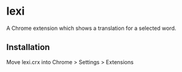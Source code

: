 lexi
====

A Chrome extension which shows a translation for a selected word.

## Installation

Move lexi.crx into Chrome > Settings > Extensions
